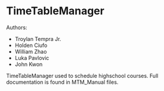 TimeTableManager
================

Authors: 
  - Troylan Tempra Jr. 
  - Holden Ciufo 
  - William Zhao 
  - Luka Pavlovic 
  - John Kwon

TimeTableManager used to schedule highschool courses.
Full documentation is found in MTM_Manual files.
